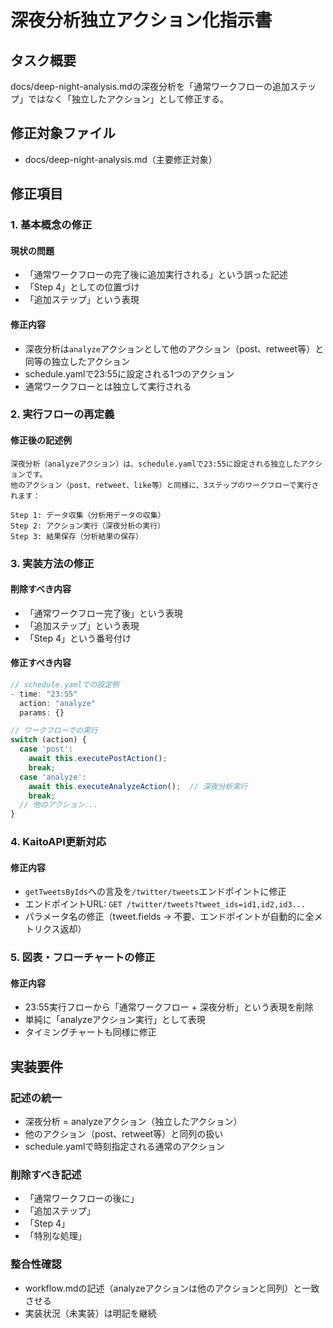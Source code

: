# 深夜分析独立アクション化指示書

## タスク概要
docs/deep-night-analysis.mdの深夜分析を「通常ワークフローの追加ステップ」ではなく「独立したアクション」として修正する。

## 修正対象ファイル
- docs/deep-night-analysis.md（主要修正対象）

## 修正項目

### 1. 基本概念の修正

#### 現状の問題
- 「通常ワークフローの完了後に追加実行される」という誤った記述
- 「Step 4」としての位置づけ
- 「追加ステップ」という表現

#### 修正内容
- 深夜分析は`analyze`アクションとして他のアクション（post、retweet等）と同等の独立したアクション
- schedule.yamlで23:55に設定される1つのアクション
- 通常ワークフローとは独立して実行される

### 2. 実行フローの再定義

#### 修正後の記述例
```
深夜分析（analyzeアクション）は、schedule.yamlで23:55に設定される独立したアクションです。
他のアクション（post、retweet、like等）と同様に、3ステップのワークフローで実行されます：

Step 1: データ収集（分析用データの収集）
Step 2: アクション実行（深夜分析の実行）
Step 3: 結果保存（分析結果の保存）
```

### 3. 実装方法の修正

#### 削除すべき内容
- 「通常ワークフロー完了後」という表現
- 「追加ステップ」という表現
- 「Step 4」という番号付け

#### 修正すべき内容
```typescript
// schedule.yamlでの設定例
- time: "23:55"
  action: "analyze"
  params: {}

// ワークフローでの実行
switch (action) {
  case 'post':
    await this.executePostAction();
    break;
  case 'analyze':
    await this.executeAnalyzeAction();  // 深夜分析実行
    break;
  // 他のアクション...
}
```

### 4. KaitoAPI更新対応

#### 修正内容
- `getTweetsByIds`への言及を`/twitter/tweets`エンドポイントに修正
- エンドポイントURL: `GET /twitter/tweets?tweet_ids=id1,id2,id3...`
- パラメータ名の修正（tweet.fields → 不要、エンドポイントが自動的に全メトリクス返却）

### 5. 図表・フローチャートの修正

#### 修正内容
- 23:55実行フローから「通常ワークフロー + 深夜分析」という表現を削除
- 単純に「analyzeアクション実行」として表現
- タイミングチャートも同様に修正

## 実装要件

### 記述の統一
- 深夜分析 = analyzeアクション（独立したアクション）
- 他のアクション（post、retweet等）と同列の扱い
- schedule.yamlで時刻指定される通常のアクション

### 削除すべき記述
- 「通常ワークフローの後に」
- 「追加ステップ」
- 「Step 4」
- 「特別な処理」

### 整合性確認
- workflow.mdの記述（analyzeアクションは他のアクションと同列）と一致させる
- 実装状況（未実装）は明記を継続